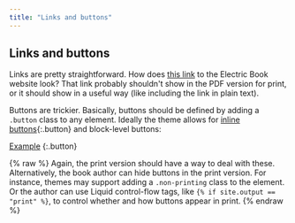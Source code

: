 ```yaml
---
title: "Links and buttons"
---
```


## Links and buttons

Links are pretty straightforward. How does [this link](http://electricbook.works) to the Electric Book website look? That link probably shouldn't show in the PDF version for print, or it should show in a useful way (like including the link in plain text).

Buttons are trickier. Basically, buttons should be defined by adding a `.button` class to any element. Ideally the theme allows for [inline buttons](http://example.com){:.button} and block-level buttons:

[Example](http://example.com)
{:.button}

{% raw %}
Again, the print version should have a way to deal with these. Alternatively, the book author can hide buttons in the print version. For instance, themes may support adding a `.non-printing` class to the element. Or the author can use Liquid control-flow tags, like `{% if site.output == "print" %}`, to control whether and how buttons appear in print.
{% endraw %}
